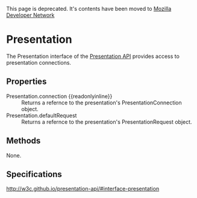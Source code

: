 This page is deprecated. It's contents have been moved to [Mozilla Developer Network](https://developer.mozilla.org/en-US/)

# Presentation

The Presentation interface of the [Presentation API](Presentation_API.md) provides access to presentation connections. 

## Properties

<dl>
  <dt>Presentation.connection {{readonlyinline}}</dt>
  <dd>Returns a refernce to the presentation's PresentationConnection object.</dd>
  <dt>Presentation.defaultRequest</dt>
  <dd>Returns a refernce to the presentation's PresentationRequest object.</dd>
</dl>

## Methods

None.

## Specifications

<http://w3c.github.io/presentation-api/#interface-presentation>
